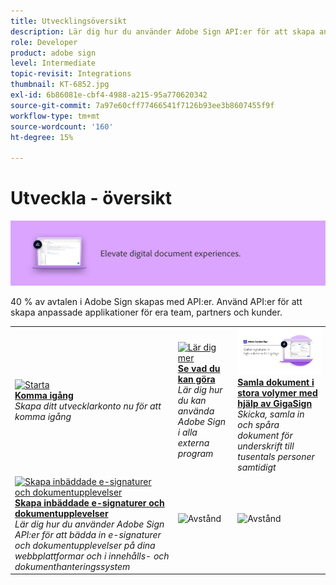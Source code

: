 ```yaml
---
title: Utvecklingsöversikt
description: Lär dig hur du använder Adobe Sign API:er för att skapa anpassade applikationer för team, partners och kunder
role: Developer
product: adobe sign
level: Intermediate
topic-revisit: Integrations
thumbnail: KT-6852.jpg
exl-id: 6b86081e-cbf4-4988-a215-95a770620342
source-git-commit: 7a97e60cff77466541f7126b93ee3b8607455f9f
workflow-type: tm+mt
source-wordcount: '160'
ht-degree: 15%

---
```


# Utveckla - översikt

![Signera framkallningsbild](../assets/Hero-Develop.png)

40 % av avtalen i Adobe Sign skapas med API:er. Använd API:er för att skapa anpassade applikationer för era team, partners och kunder.

<table style="table-layout:fixed">
<tr>
  <td>
    <a href="https://www.adobe.io/apis/documentcloud/sign.html" target="_blank">
      <img alt="Starta" src="../assets/Develop_Getting-Started.png" />
    </a>
    <div>
    <a href="https://www.adobe.io/apis/documentcloud/sign.html" target="_blank"><strong>Komma igång</strong></a>
    </div>
    <em>Skapa ditt utvecklarkonto nu för att komma igång</em>
    <br>
  </td>
  <td>
    <a href="https://www.adobe.io/apis/documentcloud/sign/docs.html" target="_blank">
      <img alt="Lär dig mer" src="../assets/Develop_Learn.png" />
    </a>
    <div>
    <a href="https://www.adobe.io/apis/documentcloud/sign/docs.html" target="_blank"><strong>Se vad du kan göra</strong></a>
    </div>
    <em>Lär dig hur du kan använda Adobe Sign i alla externa program</em>
    <br>
  </td>  
  <td>
    <a href="gigasign.md">
      <img alt="Samla dokument i stora volymer med hjälp av GigaSign" src="../assets/gigasign.jpg" />
    </a>
    <div>
    <a href="gigasign.md"><strong>Samla dokument i stora volymer med hjälp av GigaSign</strong></a>
    </div>
    <em>Skicka, samla in och spåra dokument för underskrift till tusentals personer samtidigt</em>
    <br>
  </td>
</tr>
<tr>
  <td>
    <a href="embeddedesignature.md">
      <img alt="Skapa inbäddade e-signaturer och dokumentupplevelser" src="assets/embeddedesignature/EmbedPart1_thumb.png" />
    </a>
    <div>
    <a href="embeddedesignature.md"><strong>Skapa inbäddade e-signaturer och dokumentupplevelser</strong></a>
    </div>
    <em>Lär dig hur du använder Adobe Sign API:er för att bädda in e-signaturer och dokumentupplevelser på dina webbplattformar och i innehålls- och dokumenthanteringssystem</em>
    <br>
  </td>
  <td>
    <img alt="Avstånd" src="../assets/Grayspacer.png" />
    <div>
    <br>
  </td>
  <td>
    <img alt="Avstånd" src="../assets/Grayspacer.png" />
    <div>
    <br>
  </td>
</tr>
</table>
